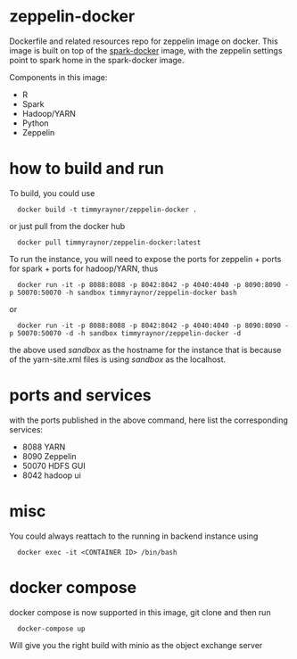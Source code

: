 # zeppelin-docker
Dockerfile and related resources repo for zeppelin image on docker.
This image is built on top of the [spark-docker](https://github.com/timmyraynor/spark-on-hadoop-docker) image, with the zeppelin settings point to spark home in the spark-docker image.

Components in this image:
  - R
  - Spark
  - Hadoop/YARN
  - Python
  - Zeppelin

# how to build and run
To build, you could use

```shell
  docker build -t timmyraynor/zeppelin-docker .
```
or just pull from the docker hub

```shell
  docker pull timmyraynor/zeppelin-docker:latest
```

To run the instance, you will need to expose the ports for zeppelin + ports for spark + ports for hadoop/YARN, thus

```shell
  docker run -it -p 8088:8088 -p 8042:8042 -p 4040:4040 -p 8090:8090 -p 50070:50070 -h sandbox timmyraynor/zeppelin-docker bash
```

or

```shell
  docker run -it -p 8088:8088 -p 8042:8042 -p 4040:4040 -p 8090:8090 -p 50070:50070 -d -h sandbox timmyraynor/zeppelin-docker -d
```

the above used *sandbox* as the hostname for the instance that is because of the yarn-site.xml files is using *sandbox* as the localhost.

# ports and services
with the ports published in the above command, here list the corresponding services:
  - 8088 YARN
  - 8090 Zeppelin
  - 50070 HDFS GUI
  - 8042 hadoop ui
  
# misc
You could always reattach to the running in backend instance using

```shell
  docker exec -it <CONTAINER ID> /bin/bash
```

# docker compose
docker compose is now supported in this image, git clone and then run

```shell
  docker-compose up
```

Will give you the right build with minio as the object exchange server

